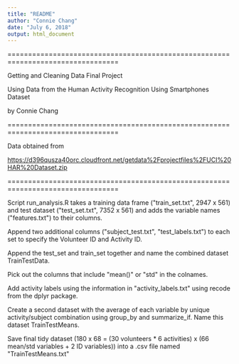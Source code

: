 ```yaml
---
title: "README"
author: "Connie Chang"
date: "July 6, 2018"
output: html_document
---
```


=================================================================================

Getting and Cleaning Data Final Project 

Using Data from the Human Activity Recognition Using Smartphones Dataset

by Connie Chang

=================================================================================

Data obtained from

https://d396qusza40orc.cloudfront.net/getdata%2Fprojectfiles%2FUCI%20HAR%20Dataset.zip

=================================================================================

Script run_analysis.R takes a training data frame ("train_set.txt", 2947 x 561) and 
test dataset ("test_set.txt", 7352 x 561) and adds the variable names ("features.txt") 
to their columns.

Append two additional columns ("subject_test.txt", "test_labels.txt") to each set to
specify the Volunteer ID and Activity ID.

Append the test_set and train_set together and name the combined dataset TrainTestData.

Pick out the columns that include "mean()" or "std" in the colnames.

Add activity labels using the information in "activity_labels.txt" using recode from 
the dplyr package.

Create a second dataset with the average of each variable by unique activity/subject
combination using group_by and summarize_if. Name this dataset TrainTestMeans.

Save final tidy dataset 
(180 x 68 = (30 volunteers * 6 activities) x (66 mean/std variables + 2 ID variables))
into a .csv file named "TrainTestMeans.txt" 

